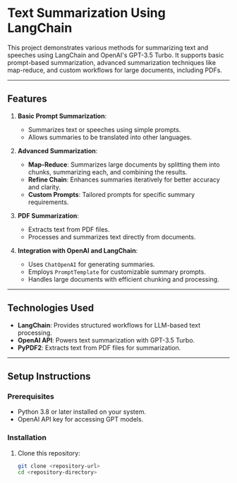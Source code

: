# Text Summarization Using LangChain

This project demonstrates various methods for summarizing text and speeches using LangChain and OpenAI's GPT-3.5 Turbo. It supports basic prompt-based summarization, advanced summarization techniques like map-reduce, and custom workflows for large documents, including PDFs.

---

## Features

1. **Basic Prompt Summarization**:
   - Summarizes text or speeches using simple prompts.
   - Allows summaries to be translated into other languages.

2. **Advanced Summarization**:
   - **Map-Reduce**: Summarizes large documents by splitting them into chunks, summarizing each, and combining the results.
   - **Refine Chain**: Enhances summaries iteratively for better accuracy and clarity.
   - **Custom Prompts**: Tailored prompts for specific summary requirements.

3. **PDF Summarization**:
   - Extracts text from PDF files.
   - Processes and summarizes text directly from documents.

4. **Integration with OpenAI and LangChain**:
   - Uses `ChatOpenAI` for generating summaries.
   - Employs `PromptTemplate` for customizable summary prompts.
   - Handles large documents with efficient chunking and processing.

---

## Technologies Used

- **LangChain**: Provides structured workflows for LLM-based text processing.
- **OpenAI API**: Powers text summarization with GPT-3.5 Turbo.
- **PyPDF2**: Extracts text from PDF files for summarization.

---

## Setup Instructions

### Prerequisites

- Python 3.8 or later installed on your system.
- OpenAI API key for accessing GPT models.

### Installation

1. Clone this repository:
   ```bash
   git clone <repository-url>
   cd <repository-directory>
